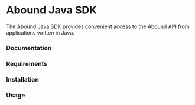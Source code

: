 # Abound Java SDK

The Abound Java SDK provides convenient access to the Abound API from applications written in Java.

### Documentation
### Requirements
### Installation
### Usage
